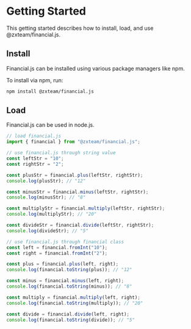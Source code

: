 # Getting Started
This getting started describes how to install, load, and use @zxteam/financial.js.

## Install
Financial.js can be installed using various package managers like npm.

To install via npm, run:
```BASH
npm install @zxteam/financial.js
```

## Load
Financial.js can be used in node.js.
```JAVASCRIPT
// load financial.js
import { financial } from "@zxteam/financial.js";

// use financial.js through string value
const leftStr = "10";
const rightStr = "2";

const plusStr = financial.plus(leftStr, rightStr);
console.log(plusStr); // "12"

const minusStr = financial.minus(leftStr, rightStr);
console.log(minusStr); // "8"

const multiplyStr = financial.multiply(leftStr, rightStr);
console.log(multiplyStr); // "20"

const divideStr = financial.divide(leftStr, rightStr);
console.log(divideStr); // "5"

// use financial.js through financial class
const left = financial.fromInt("10");
const right = financial.fromInt("2");

const plus = financial.plus(left, right);
console.log(financial.toString(plus)); // "12"

const minus = financial.minus(left, right);
console.log(financial.toString(minus)); // "8"

const multiply = financial.multiply(left, right);
console.log(financial.toString(multiply)); // "20"

const divide = financial.divide(left, right);
console.log(financial.toString(divide)); // "5"
```
